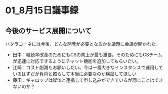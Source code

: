 # 01_8月15日議事録

## 今後のサービス展開について
ハタラコーネには今後、どんな開発が必要となるかを議題に会議が開かれた。

- 田中：継続率改善のためにもCSの向上が最も重要。そのためにもCSチームが迅速に対応できるようにチャット機能を追加してもらいたい。
- 江崎：コスト削減もお願いしたい。今は一番大きなインスタンスで運用しているはずだが負荷と照らして本当に必要なのか検証してほしい
- 藤田：ギャロップは媒体と連携して申し込みができているが同じことはできないのか？